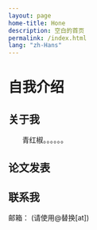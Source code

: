 ```yaml
---
layout: page
home-title: Hone
description: 空白的首页
permalink: /index.html
lang: "zh-Hans"
---
```


# 自我介绍

## 关于我

&emsp;&emsp;青红椒。。。。。。

## 论文发表



## 联系我

邮箱： (请使用@替换[at])
